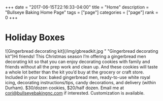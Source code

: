 +++
date = "2017-06-15T22:16:33-04:00"
title = "Home"
description = "Bullseye Baking Home Page"
tags = ["page"]
categories = ["page"]
rank = 0
+++

Holiday Boxes
==============
![Gingerbread decorating kit](/img/gbreadkit.jpg " "Gingerbread decorating kit")Hi friends! This Christmas season I’m offering a gingerbread men decorating kit so that you can enjoy decorating cookies with family and friends without all the prep work and clean up. And these cookies will taste a whole lot better than the kit you’d buy at the grocery or craft store. Included in your box: baked gingerbread men, ready-to-use white royal icing, decorating instructions/tips, candy decorations, and delivery (within Durham). $30/dozen cookies, $20/half dozen. Email me at cori@bullseyebakingnc.com if interested. Customization is available.



